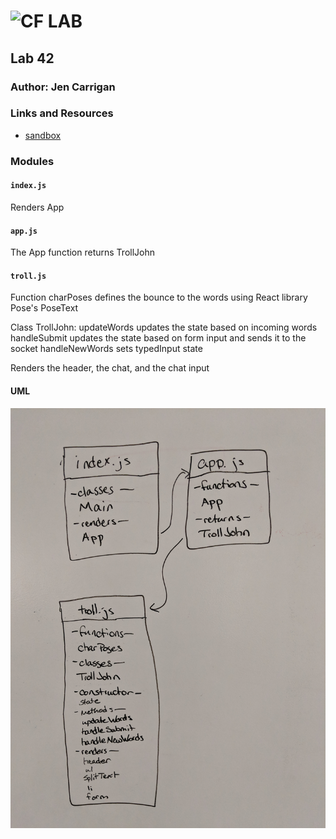 ![CF](http://i.imgur.com/7v5ASc8.png) LAB
=================================================

## Lab 42

### Author: Jen Carrigan

### Links and Resources
* [sandbox](https://codesandbox.io/s/52xjn1m2on)

### Modules
#### `index.js`
Renders App

#### `app.js`
The App function returns TrollJohn

#### `troll.js`
Function charPoses defines the bounce to the words using React library Pose's PoseText

Class TrollJohn:
updateWords updates the state based on incoming words
handleSubmit updates the state based on form input and sends it to the socket
handleNewWords sets typedInput state

Renders the header, the chat, and the chat input

#### UML
![UML](https://raw.githubusercontent.com/JenCarrigan/data-structures-and-algorithms/master/%3Aassets/lab-42-UML.jpg)
